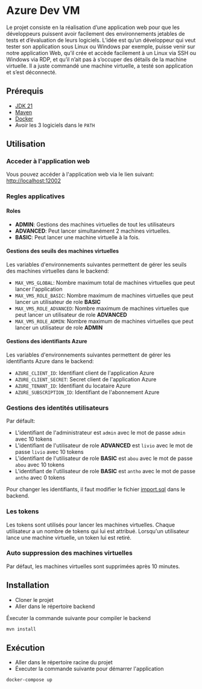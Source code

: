 # Azure Dev VM

Le projet consiste en la réalisation d’une application web pour que les
développeurs puissent avoir facilement des environnements jetables de
tests et d’évaluation de leurs logiciels. L’idée est qu’un développeur qui
veut tester son application sous Linux ou Windows par exemple, puisse venir sur
notre application Web, qu’il crée et accède facilement à un Linux via SSH ou Windows via
RDP, et qu’il n’ait pas à s’occuper des détails de la machine virtuelle. Il a juste
commandé une machine virtuelle, a testé son application et s’est
déconnecté.

## Prérequis

- [JDK 21](https://www.oracle.com/java/technologies/javase/jdk21-archive-downloads.html)
- [Maven](https://maven.apache.org/)
- [Docker](https://www.docker.com/)
- Avoir les 3 logiciels dans le `PATH`

## Utilisation

### Acceder à l'application web
Vous pouvez accéder à l'application web via le lien suivant: [http://localhost:12002](http://localhost:12002)

### Regles applicatives

#### Roles
- **ADMIN**: Gestions des machines virtuelles de tout les utilisateurs
- **ADVANCED**: Peut lancer simultanément 2 machines virtuelles.
- **BASIC**: Peut lancer une machine virtuelle à la fois.

#### Gestions des seuils des machines virtuelles

Les variables d'environnements suivantes permettent de gérer les seuils des machines virtuelles dans le backend:
- `MAX_VMS_GLOBAL`: Nombre maximum total de machines virtuelles que peut lancer l'application
- `MAX_VMS_ROLE_BASIC`: Nombre maximum de machines virtuelles que peut lancer un utilisateur de role **BASIC**
- `MAX_VMS_ROLE_ADVANCED`: Nombre maximum de machines virtuelles que peut lancer un utilisateur de role **ADVANCED**
- `MAX_VMS_ROLE_ADMIN`: Nombre maximum de machines virtuelles que peut lancer un utilisateur de role **ADMIN**

#### Gestions des identifiants Azure

Les variables d'environnements suivantes permettent de gérer les identifiants Azure dans le backend:
- `AZURE_CLIENT_ID`: Identifiant client de l'application Azure
- `AZURE_CLIENT_SECRET`: Secret client de l'application Azure
- `AZURE_TENANT_ID`: Identifiant du locataire Azure
- `AZURE_SUBSCRIPTION_ID`: Identifiant de l'abonnement Azure

### Gestions des identités utilisateurs

Par défault:
- L'identifiant de l'administrateur est `admin` avec le mot de passe `admin` avec 10 tokens
- L'identifiant de l'utilisateur de role **ADVANCED** est `livio` avec le mot de passe `livio` avec 10 tokens
- L'identifiant de l'utilisateur de role **BASIC** est `abou` avec le mot de passe `abou` avec 10 tokens
- L'identifiant de l'utilisateur de role **BASIC** est `antho` avec le mot de passe `antho` avec 0 tokens

Pour changer les identifiants, il faut modifier le fichier [import.sql](backend/src/main/resources/import.sql) dans le backend.

### Les tokens

Les tokens sont utilisés pour lancer les machines virtuelles. Chaque utilisateur a un nombre de tokens qui lui est attribué. Lorsqu'un utilisateur lance une machine virtuelle, un token lui est retiré.

### Auto suppression des machines virtuelles

Par défaut, les machines virtuelles sont supprimées après 10 minutes.

## Installation

- Cloner le projet
- Aller dans le répertoire backend

Éxecuter la commande suivante pour compiler le backend
```bash
mvn install
```

## Exécution

- Aller dans le répertoire racine du projet
- Éxecuter la commande suivante pour démarrer l'application
```bash
docker-compose up
```